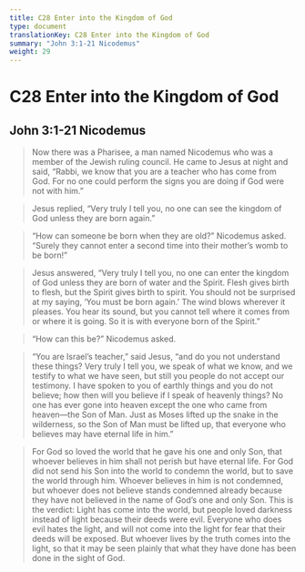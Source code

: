 ```yaml
---
title: C28 Enter into the Kingdom of God
type: document
translationKey: C28 Enter into the Kingdom of God
summary: "John 3:1-21 Nicodemus"
weight: 29
---
```

# C28 Enter into the Kingdom of God

## John 3:1-21 Nicodemus

>   Now there was a Pharisee, a man named Nicodemus who was a member of the Jewish ruling council. He came to Jesus at night and said, “Rabbi, we know that you are a teacher who has come from God. For no one could perform the signs you are doing if God were not with him.”

>   Jesus replied, “Very truly I tell you, no one can see the kingdom of God unless they are born again.”

>   “How can someone be born when they are old?” Nicodemus asked. “Surely they cannot enter a second time into their mother’s womb to be born!”

>   Jesus answered, “Very truly I tell you, no one can enter the kingdom of God unless they are born of water and the Spirit. Flesh gives birth to flesh, but the Spirit gives birth to spirit. You should not be surprised at my saying, ‘You must be born again.’ The wind blows wherever it pleases. You hear its sound, but you cannot tell where it comes from or where it is going. So it is with everyone born of the Spirit.”

>   “How can this be?” Nicodemus asked.

>   “You are Israel’s teacher,” said Jesus, “and do you not understand these things? Very truly I tell you, we speak of what we know, and we testify to what we have seen, but still you people do not accept our testimony. I have spoken to you of earthly things and you do not believe; how then will you believe if I speak of heavenly things? No one has ever gone into heaven except the one who came from heaven—the Son of Man. Just as Moses lifted up the snake in the wilderness, so the Son of Man must be lifted up, that everyone who believes may have eternal life in him.”

>   For God so loved the world that he gave his one and only Son, that whoever believes in him shall not perish but have eternal life. For God did not send his Son into the world to condemn the world, but to save the world through him. Whoever believes in him is not condemned, but whoever does not believe stands condemned already because they have not believed in the name of God’s one and only Son. This is the verdict: Light has come into the world, but people loved darkness instead of light because their deeds were evil. Everyone who does evil hates the light, and will not come into the light for fear that their deeds will be exposed. But whoever lives by the truth comes into the light, so that it may be seen plainly that what they have done has been done in the sight of God.
